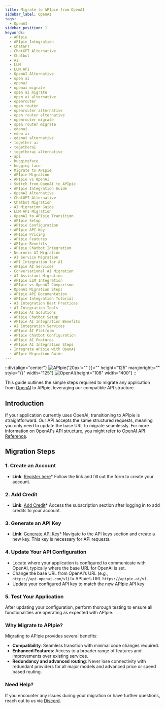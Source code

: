 ```yaml
---
title: Migrate to APIpie from OpenAI
sidebar_label: OpenAI
tags:
  - OpenAI
sidebar_position: 1
keywords:
  - APIpie
  - APIpie Integration
  - ChatGPT
  - ChatGPT Alternative
  - Chatbot
  - AI
  - LLM
  - LLM API
  - OpenAI Alternative
  - open ai
  - openai
  - openai migrate
  - open ai migrate
  - open ai alternative
  - openrouter
  - open router
  - openrouter alternative
  - open router alternative
  - openrouter migrate
  - open router migrate
  - edenai
  - eden ai
  - edenai alternative
  - together ai
  - tegetherai
  - togetherai alternative
  - api
  - huggingface
  - hugging face
  - Migrate to APIpie
  - APIpie Migration
  - APIpie vs OpenAI
  - Switch from OpenAI to APIpie
  - APIpie Integration Guide
  - OpenAI Alternative
  - ChatGPT Alternative
  - Chatbot Migration
  - AI Migration Guide
  - LLM API Migration
  - OpenAI to APIpie Transition
  - APIpie Setup
  - APIpie Configuration
  - APIpie API Key
  - APIpie Pricing
  - APIpie Features
  - APIpie Benefits
  - APIpie Chatbot Integration
  - Neuronic AI Migration
  - AI Service Migration
  - API Integration for AI
  - APIpie AI Services
  - Conversational AI Migration
  - AI Assistant Migration
  - APIpie LLM Integration
  - APIpie vs OpenAI Comparison
  - OpenAI Migration Steps
  - APIpie API Documentation
  - APIpie Integration Tutorial
  - AI Integration Best Practices
  - AI Integration Tools
  - APIpie AI Solutions
  - APIpie Chatbot Setup
  - APIpie AI Integration Benefits
  - AI Integration Services
  - APIpie AI Platform
  - APIpie Chatbot Configuration
  - APIpie AI Features
  - APIpie AI Integration Steps
  - Integrate APIpie with OpenAI
  - APIpie Migration Guide
---
```


::div{align="center"}
![APIpie](/docs/img/apipie-logo.png){'20px'="" }}="" height="125" marginright:="" style="{{" width="125"} ![OpenAI](/docs/img/openai-white.png){height="108" width="400"}
::

This guide outlines the simple steps required to migrate any application from [OpenAI](https://openai.com/) to APIpie, leveraging our compatible API structure.

## Introduction

If your application currently uses OpenAI, transitioning to APIpie is straightforward. Our API accepts the same structured requests, meaning you only need to update the base URL to migrate seamlessly. For more information on OpenAI's API structure, you might refer to [OpenAI API Reference](https://platform.openai.com/docs/api-reference).

## Migration Steps

### 1. Create an Account

- **Link**: [Register here](https://apipie.ai/dashboard/auth/register)* Follow the link and fill out the form to create your account.

### 2. Add Credit

- **Link**: [Add Credit](https://apipie.ai/dashboard/profile/subscribe)* Access the subscription section after logging in to add credits to your account.

### 3. Generate an API Key

- **Link**: [Generate API Key](https://apipie.ai/dashboard/profile/api-keys)* Navigate to the API keys section and create a new key. This key is necessary for API requests.

### 4. Update Your API Configuration

- Locate where your application is configured to communicate with OpenAI, typically where the base URL for OpenAI is set.
- Change the base URL from OpenAI’s URL (e.g., `https://api.openai.com/v1`) to APIpie’s URL `https://apipie.ai/v1`.
- Update your configured API key to match the new APIpie API key

### 5. Test Your Application

After updating your configuration, perform thorough testing to ensure all functionalities are operating as expected with APIpie.

### Why Migrate to APIpie?

Migrating to APIpie provides several benefits:

- **Compatibility**: Seamless transition with minimal code changes required.
- **Enhanced Features**: Access to a broader range of features and improvements over existing services.
- **Redundancy and advanced routing**: Never lose connectivity with redundant providers for all major models and advanced price or speed based routing.

### Need Help?

If you encounter any issues during your migration or have further questions, reach out to us via [Discord](https://discord.gg/hs82THc9Tw).

